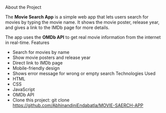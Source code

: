 About the Project

The **Movie Search App** is a simple web app that lets users search for movies by typing the movie name. It shows the movie poster, release year, and gives a link to the IMDb page for more details.

The app uses the **OMDb API** to get real movie information from the internet in real-time.
Features
* Search for movies by name
* Show movie posters and release year
* Direct link to IMDb page
*  Mobile-friendly design
* Shows error message for wrong or empty search
Technologies Used
* HTML
* CSS
* JavaScript
* OMDb API
*  Clone this project:
   git clone https://github.com/AbhinandiniEndabatla/MOVIE-SAERCH-APP
  


